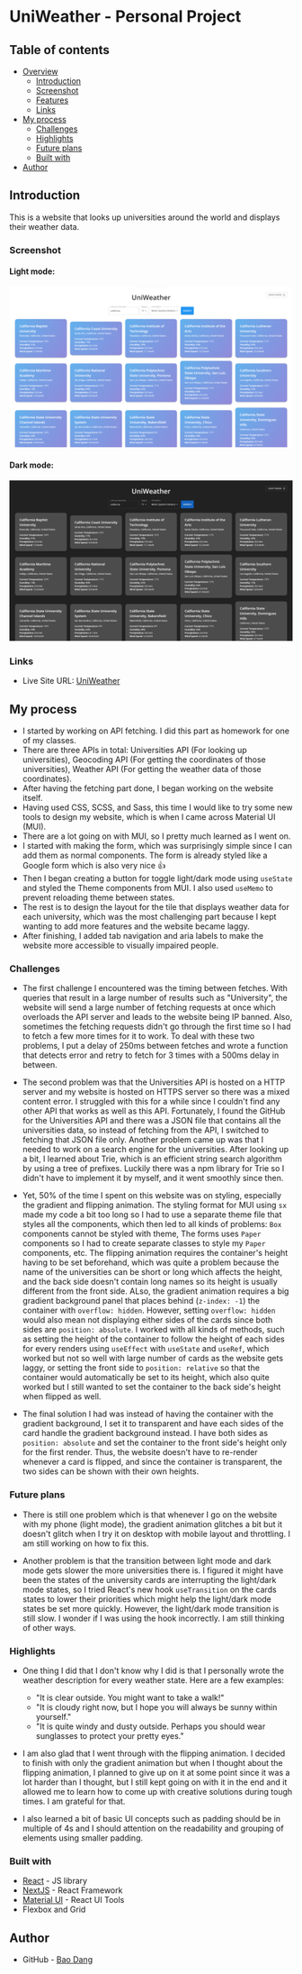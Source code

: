 # UniWeather - Personal Project

## Table of contents

- [Overview](#overview)
  - [Introduction](#introduction)
  - [Screenshot](#screenshot)
  - [Features](#features)
  - [Links](#links)
- [My process](#my-process)
  - [Challenges](#challenges)
  - [Highlights](#highlights)
  - [Future plans](#future-plans)
  - [Built with](#built-with)
- [Author](#author)


## Introduction
This is a website that looks up universities around the world and displays their weather data.

### Screenshot

#### Light mode:
![](./src/images/light_mode.png)

#### Dark mode:
![](./src/images/dark_mode.jpg)

### Links

- Live Site URL: [UniWeather](https://uniweather-baodang.vercel.app/)

## My process

- I started by working on API fetching. I did this part as homework for one of my classes.
- There are three APIs in total: Universities API (For looking up universities), Geocoding API (For getting the coordinates of those universities), Weather API (For getting the weather data of those coordinates).
- After having the fetching part done, I began working on the website itself.
- Having used CSS, SCSS, and Sass, this time I would like to try some new tools to design my website, which is when I came across Material UI (MUI).
- There are a lot going on with MUI, so I pretty much learned as I went on. 
- I started with making the form, which was surprisingly simple since I can add them as normal components. The form is already styled like a Google form which is also very nice 👍
- Then I began creating a button for toggle light/dark mode using `useState` and styled the Theme components from MUI. I also used `useMemo` to prevent reloading theme between states.
- The rest is to design the layout for the tile that displays weather data for each university, which was the most challenging part because I kept wanting to add more features and the website became laggy.
- After finishing, I added tab navigation and aria labels to make the website more accessible to visually impaired people.

### Challenges

- The first challenge I encountered was the timing between fetches. With queries that result in a large number of results such as "University", the website will send a large number of fetching requests at once which overloads the API server and leads to the website being IP banned. Also, sometimes the fetching requests didn't go through the first time so I had to fetch a few more times for it to work. To deal with these two problems, I put a delay of 250ms between fetches and wrote a function that detects error and retry to fetch for 3 times with a 500ms delay in between.

- The second problem was that the Universities API is hosted on a HTTP server and my website is hosted on HTTPS server so there was a mixed content error. I struggled with this for a while since I couldn't find any other API that works as well as this API. Fortunately, I found the GitHub for the Universities API and there was a JSON file that contains all the universities data, so instead of fetching from the API, I switched to fetching that JSON file only. Another problem came up was that I needed to work on a search engine for the universities. After looking up a bit, I learned about Trie, which is an efficient string search algorithm by using a tree of prefixes. Luckily there was a npm library for Trie so I didn't have to implement it by myself, and it went smoothly since then.

- Yet, 50% of the time I spent on this website was on styling, especially the gradient and flipping animation. The styling format for MUI using `sx` made my code a bit too long so I had to use a separate theme file that styles all the components, which then led to all kinds of problems: `Box` components cannot be styled with theme, The forms uses `Paper` components so I had to create separate classes to style my `Paper` components, etc. The flipping animation requires the container's height having to be set beforehand, which was quite a problem because the name of the universities can be short or long which affects the height, and the back side doesn't contain long names so its height is usually different from the front side. ALso, the gradient animation requires a big gradient background panel that places behind (`z-index: -1`) the container with `overflow: hidden`. However, setting `overflow: hidden` would also mean not displaying either sides of the cards since both sides are `position: absolute`. I worked with all kinds of methods, such as setting the height of the container to follow the height of each sides for every renders using `useEffect` with `useState` and `useRef`, which worked but not so well with large number of cards as the website gets laggy, or setting the front side to `position: relative` so that the container would automatically be set to its height, which also quite worked but I still wanted to set the container to the back side's height when flipped as well.

- The final solution I had was instead of having the container with the gradient background, I set it to transparent and have each sides of the card handle the gradient background instead. I have both sides as `position: absolute` and set the container to the front side's height only for the first render. Thus, the website doesn't have to re-render whenever a card is flipped, and since the container is transparent, the two sides can be shown with their own heights.

### Future plans

- There is still one problem which is that whenever I go on the website with my phone (light mode), the gradient animation glitches a bit but it doesn't glitch when I try it on desktop with mobile layout and throttling. I am still working on how to fix this.

- Another problem is that the transition between light mode and dark mode gets slower the more universities there is. I figured it might have been the states of the university cards are interrupting the light/dark mode states, so I tried React's new hook `useTransition` on the cards states to lower their priorities which might help the light/dark mode states be set more quickly. However, the light/dark mode transition is still slow. I wonder if I was using the hook incorrectly. I am still thinking of other ways.

### Highlights
- One thing I did that I don't know why I did is that I personally wrote the weather description for every weather state. Here are a few examples:
  - "It is clear outside. You might want to take a walk!"
  - "It is cloudy right now, but I hope you will always be sunny within yourself."
  - "It is quite windy and dusty outside. Perhaps you should wear sunglasses to protect your pretty eyes."

- I am also glad that I went through with the flipping animation. I decided to finish with only the gradient animation but when I thought about the flipping animation, I planned to give up on it at some point since it was a lot harder than I thought, but I still kept going on with it in the end and it allowed me to learn how to come up with creative solutions during tough times. I am grateful for that.

- I also learned a bit of basic UI concepts such as padding should be in multiple of 4s and I should attention on the readability and grouping of elements using smaller padding.

### Built with

- [React](https://reactjs.org/) - JS library
- [NextJS](https://nextjs.org/) - React Framework
- [Material UI](https://mui.com/) - React UI Tools
- Flexbox and Grid


## Author

- GitHub - [Bao Dang](https://github.com/weebao)

